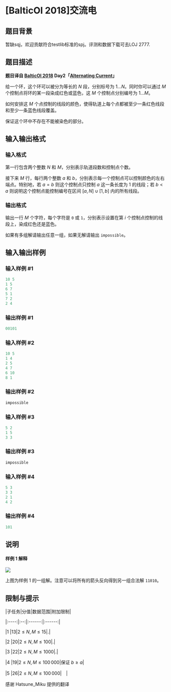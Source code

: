 # [BalticOI 2018]交流电

## 题目背景

暂缺sqj，欢迎贡献符合testlib标准的spj。评测和数据下载可去LOJ 2777.

## 题目描述

**题目译自 [BalticOI 2018](https://boi2018.progolymp.se/tasks/) Day2「[Alternating Current](https://boi18-day2-open.kattis.com/problems/boi18.alternating)」**

给一个环，这个环可以被分为等长的 $N$ 段，分别标号为 $1\ldots N$。同时你可以通过 $M$ 个控制点将环的某一段染成红色或蓝色，这 $M$ 个控制点分别编号为 $1\ldots M$。

如何安排这 $M$ 个点控制的线段的颜色，使得轨道上每个点都被至少一条红色线段和至少一条蓝色线段覆盖。

保证这个环中不存在不能被染色的部分。

## 输入输出格式

### 输入格式

第一行包含两个整数 $N$ 和 $M$，分别表示轨道段数和控制点个数。

接下来 $M$ 行，每行两个整数 $a$ 和 $b$，分别表示每一个控制点可以控制颜色的左右端点。特别地，若 $a=b$ 则这个控制点只控制 $a$ 这一条长度为 $1$ 的线段；若 $b < a$ 则说明这个控制点能控制编号在区间 $[a,\, N]\cup[1,\,b]$ 内的所有线段。

### 输出格式

输出一行 $M$ 个字符，每个字符是 ``0`` 或 ``1``，分别表示设置在第 $i$ 个控制点控制的线段上，染成红色还是蓝色。

如果有多组解请输出任意一组，如果无解请输出 ``impossible``。

## 输入输出样例

### 输入样例 #1

```cpp
10 5
1 5
6 7
5 1
7 2
2 4
```


### 输出样例 #1

```cpp
00101

```
### 输入样例 #2

```cpp
10 5
1 4
2 5
4 7
6 10
8 1
```


### 输出样例 #2

```cpp
impossible
```


### 输入样例 #3

```cpp
5 2
1 5
3 3
```


### 输出样例 #3

```cpp
impossible
```


### 输入样例 #4

```cpp
5 3
3 3
2 1
4 2
```


### 输出样例 #4

```cpp
101

```
## 说明

#### 样例 1 解释

![](https://gitee.com/mingqihuang/pics/raw/master/alternatingfig.pdf.svg)

上图为样例 1 的一组解。注意可以将所有的箭头反向得到另一组合法解 ``11010``。

## 限制与提示

|子任务|分值|数据范围|附加限制|

|:----:|:--:|:------:|:------:|

|$1$ |$13$|$2\leqslant N,\,M\leqslant15$|.|

|$2$ |$20$|$2\leqslant N,\,M\leqslant100$|.|

|$3$ |$22$|$2\leqslant N,\,M\leqslant1000$|.|

|$4$ |$19$|$2\leqslant N,\,M\leqslant100\,000$|保证 $b\geqslant a$|

|$5$ |$26$|$2\leqslant N,\,M\leqslant100\,000$|　|

感谢 Hatsune_Miku 提供的翻译

